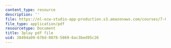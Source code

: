 ```yaml
---
content_type: resource
description: ''
file: https://ol-ocw-studio-app-production.s3.amazonaws.com/courses/7-012-introduction-to-biology-fall-2004/38494a09676d007850696ac3bed95c26_VTWmccDMlDw.pdf
file_type: application/pdf
resourcetype: Document
title: 3play pdf file
uid: 38494a09-676d-0078-5069-6ac3bed95c26
---
```

